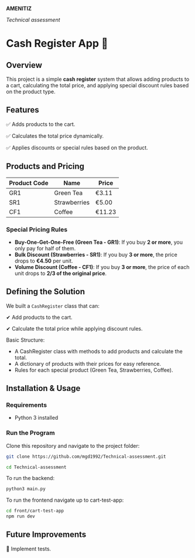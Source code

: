 **AMENITIZ**

*Technical assessment*

# **Cash Register App** 🛒

## **Overview**
This project is a simple **cash register** system that allows adding products to a cart, calculating the total price, and applying special discount rules based on the product type.

## **Features**

✅ Adds products to the cart.

✅ Calculates the total price dynamically.

✅ Applies discounts or special rules based on the product.


## **Products and Pricing**

| Product Code | Name         | Price  |
|-------------|-------------|--------|
| GR1         | Green Tea   | €3.11  |
| SR1         | Strawberries | €5.00  |
| CF1         | Coffee      | €11.23 |

### **Special Pricing Rules**
- **Buy-One-Get-One-Free (Green Tea - GR1)**: If you buy **2 or more**, you only pay for half of them.
- **Bulk Discount (Strawberries - SR1)**: If you buy **3 or more**, the price drops to **€4.50** per unit.
- **Volume Discount (Coffee - CF1)**: If you buy **3 or more**, the price of each unit drops to **2/3 of the original price**.

## **Defining the Solution**
We built a `CashRegister` class that can:

✔ Add products to the cart.

✔ Calculate the total price while applying discount rules.

Basic Structure:

- A CashRegister class with methods to add products and calculate the total.
- A dictionary of products with their prices for easy reference.
- Rules for each special product (Green Tea, Strawberries, Coffee).

## **Installation & Usage**

### **Requirements**
- Python 3 installed

### **Run the Program**
Clone this repository and navigate to the project folder:

```bash
git clone https://github.com/mgd1992/Technical-assessment.git
```

```bash
cd Technical-assessment
```
To run the backend:

```bash
python3 main.py
```
To run the frontend navigate up to cart-test-app:

```bash
cd front/cart-test-app
npm run dev
```

## **Future Improvements**

🚀 Implement tests.
